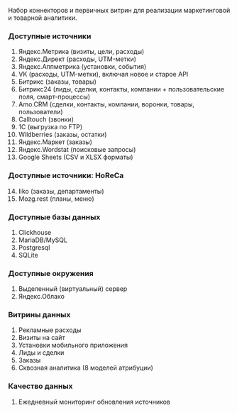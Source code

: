 Набор коннекторов и первичных витрин для реализации маркетинговой и товарной аналитики.

### Доступные источники ###

1. Яндекс.Метрика (визиты, цели, расходы)
2. Яндекс.Директ (расходы, UTM-метки)
3. Яндекс.Аппметрика (установки, события)
4. VK (расходы, UTM-метки), включая новое и старое API
5. Битрикс (заказы, товары)
6. Битрикс24 (лиды, сделки, контакты, компании + пользовательские поля, смарт-процессы)
7. Amo.CRM (сделки, контакты, компании, воронки, товары, пользователи)
8. Calltouch (звонки)
9. 1С (выгрузка по FTP)
10. Wildberries (заказы, остатки)
11. Яндекс.Маркет (заказы)
12. Яндекс.Wordstat (поисковые запросы)
13. Google Sheets (CSV и XLSX форматы)

### Доступные источники: HoReCa ###

14. Iiko (заказы, департаменты)
15. Mozg.rest (планы, меню)

### Доступные базы данных ###

1. Clickhouse
2. MariaDB/MySQL
3. Postgresql
4. SQLite

### Доступные окружения ###

1. Выделенный (виртуальный) сервер
2. Яндекс.Облако

### Витрины данных ###

1. Рекламные расходы
2. Визиты на сайт
3. Установки мобильного приложения
4. Лиды и сделки
5. Заказы
6. Сквозная аналитика (8 моделей атрибуции)

### Качество данных ###

1. Ежедневный мониторинг обновления источников